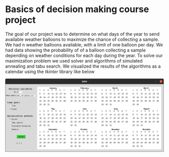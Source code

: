 # Basics of decision making course project

The goal of our project was to determine on what days of the year to send
available weather balloons to maximize the chance of collecting a sample.
We had n weather balloons available, with a limit of one
balloon per day. We had data showing the probability of
of a balloon collecting a sample depending on weather conditions for each
day during the year. To solve our maximization problem
we used solver and algorithms of simulated annealing and
tabu search. We visualized the results of the algorithms as a calendar using the *tkinter* library like below

![demo-gif](https://github.com/jamnicki/bdm/blob/master/demo.gif)
